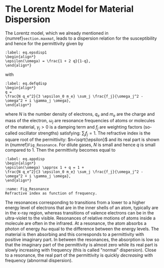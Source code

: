 
# The Lorentz Model for Material Dispersion
The Lorentz model, which we already mentioned in {numref}`section.maxmat`, leads to a dispersion relation for the susceptibility and hence for the permittivity given by

```{math}
:label: eq.epsdisp1
\begin{align*}
\epsilon(\omega) = \frac{1 + 2 q}{1-q},
\end{align*}
```
with

```{math}
:label: eq.defqdisp
\begin{align*}
q =
\frac{N q_e^2}{3 \epsilon_0 m_e} \sum_j \frac{f_j}{\omega_j^2 - \omega^2 + i \gamma_j \omega},
\end{align*}
```
where $N$ is the number density of electrons, $q_e$ and $m_e$ are the charge and mass of the electron, $\omega_j$ are resonance frequencies of atoms or molecules of the material, $\gamma_j>0$ is a damping term and $f_j$ are weighting factors (so-called oscillator strengths) satisfying: $\sum_j f_j=1$.
The refractive index is the square root of the permittivity: $n=\sqrt{\epsilon}$ and its real part is shown in {numref}`Fig_Resonance`.
For dilute gases, $N$ is small and hence $q$ is small compared to 1. Then the permittivity becomes equal to

```{math}
:label: eq.appdisp
\begin{align*}
\epsilon(\omega) \approx 1 + q = 1 +
\frac{N q_e^2}{3 \epsilon_0 m_e} \sum_j \frac{f_j}{\omega_j^2 - \omega^2 + i \gamma_j \omega},
\end{align*}
```

```{figure} Images/Annexe/Resonance.png
:name: Fig_Resonance
Refractive index as function of frequency.
```


The resonances corresponding to transitions from a lower to a higher energy level of electrons that are in the inner shells of an atom, typically are in the x-ray region, whereas transitions of valence electrons can be in the ultra-violet to the visible. Resonances of relative motions of atoms inside a molecule are often in the infrared.
At a resonance, the atom absorbs a photon of energy $\hbar \omega$ equal to the difference between the energy levels. The material is then absorbing and this corresponds to a permittivity with positive imaginary part. In between the resonances, the absorption is low so that the imaginary part of the permittivity is almost zero while its real part is slowly increasing with frequency (this is called "normal" dispersion). Close to a resonance, the real part of the permittivity is quickly *decreasing* with frequency (abnormal dispersion).
